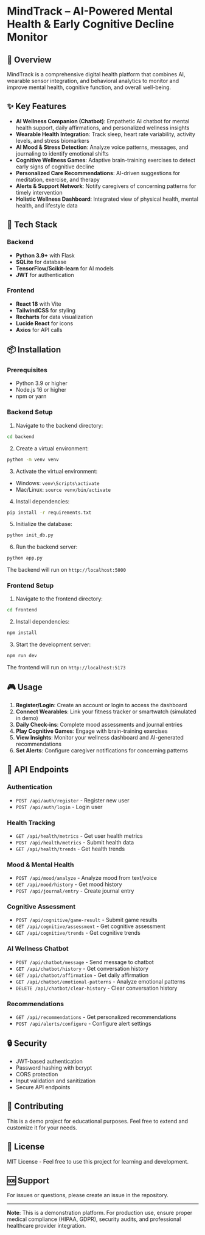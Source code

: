 # MindTrack – AI-Powered Mental Health & Early Cognitive Decline Monitor

## 🧠 Overview

MindTrack is a comprehensive digital health platform that combines AI, wearable sensor integration, and behavioral analytics to monitor and improve mental health, cognitive function, and overall well-being.

## ✨ Key Features

- **AI Wellness Companion (Chatbot)**: Empathetic AI chatbot for mental health support, daily affirmations, and personalized wellness insights
- **Wearable Health Integration**: Track sleep, heart rate variability, activity levels, and stress biomarkers
- **AI Mood & Stress Detection**: Analyze voice patterns, messages, and journaling to identify emotional shifts
- **Cognitive Wellness Games**: Adaptive brain-training exercises to detect early signs of cognitive decline
- **Personalized Care Recommendations**: AI-driven suggestions for meditation, exercise, and therapy
- **Alerts & Support Network**: Notify caregivers of concerning patterns for timely intervention
- **Holistic Wellness Dashboard**: Integrated view of physical health, mental health, and lifestyle data

## 🚀 Tech Stack

### Backend
- **Python 3.9+** with Flask
- **SQLite** for database
- **TensorFlow/Scikit-learn** for AI models
- **JWT** for authentication

### Frontend
- **React 18** with Vite
- **TailwindCSS** for styling
- **Recharts** for data visualization
- **Lucide React** for icons
- **Axios** for API calls

## 📦 Installation

### Prerequisites
- Python 3.9 or higher
- Node.js 16 or higher
- npm or yarn

### Backend Setup

1. Navigate to the backend directory:
```bash
cd backend
```

2. Create a virtual environment:
```bash
python -m venv venv
```

3. Activate the virtual environment:
- Windows: `venv\Scripts\activate`
- Mac/Linux: `source venv/bin/activate`

4. Install dependencies:
```bash
pip install -r requirements.txt
```

5. Initialize the database:
```bash
python init_db.py
```

6. Run the backend server:
```bash
python app.py
```

The backend will run on `http://localhost:5000`

### Frontend Setup

1. Navigate to the frontend directory:
```bash
cd frontend
```

2. Install dependencies:
```bash
npm install
```

3. Start the development server:
```bash
npm run dev
```

The frontend will run on `http://localhost:5173`

## 🎮 Usage

1. **Register/Login**: Create an account or login to access the dashboard
2. **Connect Wearables**: Link your fitness tracker or smartwatch (simulated in demo)
3. **Daily Check-ins**: Complete mood assessments and journal entries
4. **Play Cognitive Games**: Engage with brain-training exercises
5. **View Insights**: Monitor your wellness dashboard and AI-generated recommendations
6. **Set Alerts**: Configure caregiver notifications for concerning patterns

## 🧪 API Endpoints

### Authentication
- `POST /api/auth/register` - Register new user
- `POST /api/auth/login` - Login user

### Health Tracking
- `GET /api/health/metrics` - Get user health metrics
- `POST /api/health/metrics` - Submit health data
- `GET /api/health/trends` - Get health trends

### Mood & Mental Health
- `POST /api/mood/analyze` - Analyze mood from text/voice
- `GET /api/mood/history` - Get mood history
- `POST /api/journal/entry` - Create journal entry

### Cognitive Assessment
- `POST /api/cognitive/game-result` - Submit game results
- `GET /api/cognitive/assessment` - Get cognitive assessment
- `GET /api/cognitive/trends` - Get cognitive trends

### AI Wellness Chatbot
- `POST /api/chatbot/message` - Send message to chatbot
- `GET /api/chatbot/history` - Get conversation history
- `GET /api/chatbot/affirmation` - Get daily affirmation
- `GET /api/chatbot/emotional-patterns` - Analyze emotional patterns
- `DELETE /api/chatbot/clear-history` - Clear conversation history

### Recommendations
- `GET /api/recommendations` - Get personalized recommendations
- `POST /api/alerts/configure` - Configure alert settings

## 🔒 Security

- JWT-based authentication
- Password hashing with bcrypt
- CORS protection
- Input validation and sanitization
- Secure API endpoints

## 🤝 Contributing

This is a demo project for educational purposes. Feel free to extend and customize it for your needs.

## 📄 License

MIT License - Feel free to use this project for learning and development.

## 🆘 Support

For issues or questions, please create an issue in the repository.

---

**Note**: This is a demonstration platform. For production use, ensure proper medical compliance (HIPAA, GDPR), security audits, and professional healthcare provider integration.
